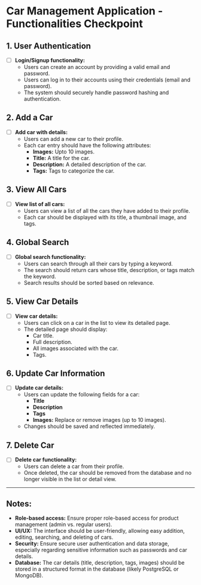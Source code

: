 # Car Management Application - Functionalities Checkpoint

## 1. User Authentication
- [ ] **Login/Signup functionality:**
  - Users can create an account by providing a valid email and password.
  - Users can log in to their accounts using their credentials (email and password).
  - The system should securely handle password hashing and authentication.

## 2. Add a Car
- [ ] **Add car with details:**
  - Users can add a new car to their profile.
  - Each car entry should have the following attributes:
    - **Images:** Upto 10 images.
    - **Title:** A title for the car.
    - **Description:** A detailed description of the car.
    - **Tags:** Tags to categorize the car.

## 3. View All Cars
- [ ] **View list of all cars:**
  - Users can view a list of all the cars they have added to their profile.
  - Each car should be displayed with its title, a thumbnail image, and tags.

## 4. Global Search
- [ ] **Global search functionality:**
  - Users can search through all their cars by typing a keyword.
  - The search should return cars whose title, description, or tags match the keyword.
  - Search results should be sorted based on relevance.

## 5. View Car Details
- [ ] **View car details:**
  - Users can click on a car in the list to view its detailed page.
  - The detailed page should display:
    - Car title.
    - Full description.
    - All images associated with the car.
    - Tags.

## 6. Update Car Information
- [ ] **Update car details:**
  - Users can update the following fields for a car:
    - **Title**
    - **Description**
    - **Tags**
    - **Images:** Replace or remove images (up to 10 images).
  - Changes should be saved and reflected immediately.

## 7. Delete Car
- [ ] **Delete car functionality:**
  - Users can delete a car from their profile.
  - Once deleted, the car should be removed from the database and no longer visible in the list or detail view.

---

## Notes:
- **Role-based access:** Ensure proper role-based access for product management (admin vs. regular users).
- **UI/UX:** The interface should be user-friendly, allowing easy addition, editing, searching, and deleting of cars.
- **Security:** Ensure secure user authentication and data storage, especially regarding sensitive information such as passwords and car details.
- **Database:** The car details (title, description, tags, images) should be stored in a structured format in the database (likely PostgreSQL or MongoDB).
